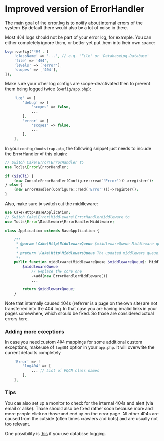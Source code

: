 # Improved version of ErrorHandler

The main goal of the error.log is to notify about internal errors of the system.
By default there would also be a lot of noise in there.

Most 404 logs should not be part of your error log, for example.
You can either completely ignore them, or better yet put them into their own space:
```php
Log::config('404', [
    'className' => '...', // e.g. 'File' or 'DatabaseLog.Database'
    'file' => '404',
    'levels' => ['error'],
    'scopes' => ['404'],
]);
```

Make sure your other log configs are scope-deactivated then to prevent them being 
logged twice (`config/app.php`):
```php
    'Log' => [
        'debug' => [
            'scopes' => false,
            ...
        ],
        'error' => [
            'scopes' => false,
            ...
        ],
    ],
```

In your `config/bootstrap.php`, the following snippet just needs to include the 
ErrorHandler of this plugin:
```php
// Switch Cake\Error\ErrorHandler to
use Tools\Error\ErrorHandler;

if ($isCli) {
    (new ConsoleErrorHandler(Configure::read('Error')))->register();
} else {
    (new ErrorHandler(Configure::read('Error')))->register();
}
```

Also, make sure to switch out the middleware:
```php
use Cake\Http\BaseApplication;
// Switch Cake\Error\Middleware\ErrorHandlerMiddleware to
use Tools\Error\Middleware\ErrorHandlerMiddleware;

class Application extends BaseApplication {

    /**
     * @param \Cake\Http\MiddlewareQueue $middlewareQueue Middleware queue.
     *
     * @return \Cake\Http\MiddlewareQueue The updated middleware queue.
     */
    public function middleware(MiddlewareQueue $middlewareQueue): MiddlewareQueue {
        $middlewareQueue
            // Replace the core one
            ->add(new ErrorHandlerMiddleware())
            ...

        return $middlewareQueue;
    }
```

Note that internally caused 404s (referrer is a page on the own site) are not transferred into the 404 log.
In that case you are having invalid links in your pages somewhere, which should be fixed.
So those are considered actual errors here.

### Adding more exceptions

In case you need custom 404 mappings for some additional custom exceptions, 
make use of `log404` option in your `app.php`.
It will overwrite the current defaults completely.
```php
    'Error' => [
        'log404' => [
            ... // List of FQCN class names
        ],
    ],
```

### Tips

You can also set up a monitor to check for the internal 404s and alert (via email or alike).
Those should also be fixed rather soon because more and more people click on those and end up on the error page.
All other 404s are caused from the outside (often times crawlers and bots) and are usually not too relevant.

One possibility is [this](https://github.com/dereuromark/CakePHP-DatabaseLog/tree/master/docs#monitor) if you use database logging.
